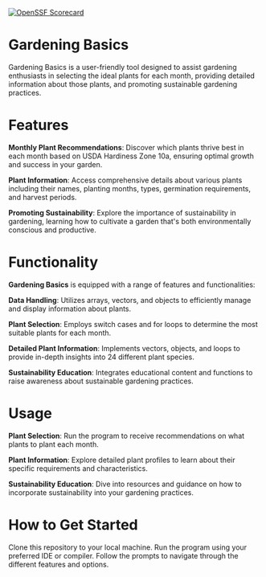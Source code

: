 [![OpenSSF Scorecard](https://api.securityscorecards.dev/projects/github.com/{CatPerez402}/{main}/badge)](https://securityscorecards.dev/viewer/?uri=github.com/{CatPerez402}/{main}) 

# Gardening Basics
Gardening Basics is a user-friendly tool designed to assist gardening enthusiasts in selecting the ideal plants for each month, providing detailed information about those plants, and promoting sustainable gardening practices.

# Features
**Monthly Plant Recommendations**: Discover which plants thrive best in each month based on USDA Hardiness Zone 10a, ensuring optimal growth and success in your garden.

**Plant Information**: Access comprehensive details about various plants including their names, planting months, types, germination requirements, and harvest periods.

**Promoting Sustainability**: Explore the importance of sustainability in gardening, learning how to cultivate a garden that's both environmentally conscious and productive.

# Functionality
**Gardening Basics** is equipped with a range of features and functionalities:

**Data Handling**: Utilizes arrays, vectors, and objects to efficiently manage and display information about plants.

**Plant Selection**: Employs switch cases and for loops to determine the most suitable plants for each month.

**Detailed Plant Information**: Implements vectors, objects, and loops to provide in-depth insights into 24 different plant species.

**Sustainability Education**: Integrates educational content and functions to raise awareness about sustainable gardening practices.

# Usage
**Plant Selection**: Run the program to receive recommendations on what plants to plant each month.

**Plant Information**: Explore detailed plant profiles to learn about their specific requirements and characteristics.

**Sustainability Education**: Dive into resources and guidance on how to incorporate sustainability into your gardening practices.

# How to Get Started
Clone this repository to your local machine.
Run the program using your preferred IDE or compiler.
Follow the prompts to navigate through the different features and options.
